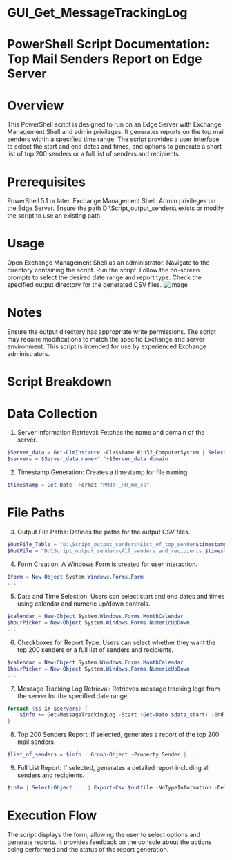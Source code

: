 # GUI_Get_MessageTrackingLog
# PowerShell Script Documentation: Top Mail Senders Report on Edge Server

# Overview
This PowerShell script is designed to run on an Edge Server with Exchange Management Shell and admin privileges. It generates reports on the top mail senders within a specified time range. The script provides a user interface to select the start and end dates and times, and options to generate a short list of top 200 senders or a full list of senders and recipients.

# Prerequisites
PowerShell 5.1 or later.
Exchange Management Shell.
Admin privileges on the Edge Server.
Ensure the path D:\Script_output_senders\ exists or modify the script to use an existing path.

# Usage
Open Exchange Management Shell as an administrator.
Navigate to the directory containing the script.
Run the script.
Follow the on-screen prompts to select the desired date range and report type.
Check the specified output directory for the generated CSV files.
![image](https://github.com/Nivellem/GUI_Get_MessageTrackingLog/assets/84031994/910826cc-59ff-4908-b2fc-f5a35edc7e3f)


# Notes
Ensure the output directory has appropriate write permissions.
The script may require modifications to match the specific Exchange and server environment.
This script is intended for use by experienced Exchange administrators.
# Script Breakdown

# Data Collection

1. Server Information Retrieval: Fetches the name and domain of the server.

```Powershell
$Server_data = Get-CimInstance -ClassName Win32_ComputerSystem | Select-Object Name,domain
$servers = $Server_data.name+"."+$Server_data.domain
```

2. Timestamp Generation: Creates a timestamp for file naming.

```Powershell
$timestamp = Get-Date -Format "MMddT_HH_mm_ss"
```

# File Paths
3. Output File Paths: Defines the paths for the output CSV files.

```Powershell
$OutFile_Table = "D:\Script_output_senders\List_of_top_sender$timestamp.csv"
$OutFile = "D:\Script_output_senders\All_senders_and_recipients_$timestamp.csv"
```
4. Form Creation: A Windows Form is created for user interaction.
```Powershell
$form = New-Object System.Windows.Forms.Form
...

```
5. Date and Time Selection: Users can select start and end dates and times using calendar and numeric up/down controls.
```Powershell
$calendar = New-Object System.Windows.Forms.MonthCalendar
$hourPicker = New-Object System.Windows.Forms.NumericUpDown
...

```
6. Checkboxes for Report Type: Users can select whether they want the top 200 senders or a full list of senders and recipients.
```Powershell
$calendar = New-Object System.Windows.Forms.MonthCalendar
$hourPicker = New-Object System.Windows.Forms.NumericUpDown
...
```
7. Message Tracking Log Retrieval: Retrieves message tracking logs from the server for the specified date range.
```Powershell
foreach ($s in $servers) {
    $info += Get-MessageTrackingLog -Start (Get-Date $data_start) -End (Get-Date $data_end) -ResultSize Unlimited 
}

```
8. Top 200 Senders Report: If selected, generates a report of the top 200 mail senders.
```Powershell
$list_of_senders = $info | Group-Object -Property Sender | ...

```
9. Full List Report: If selected, generates a detailed report including all senders and recipients.
```Powershell
$info | Select-Object ... | Export-Csv $outfile -NoTypeInformation -Delimiter ";"

```

# Execution Flow
The script displays the form, allowing the user to select options and generate reports. It provides feedback on the console about the actions being performed and the status of the report generation.

















